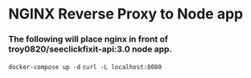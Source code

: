 # NGINX Reverse Proxy to Node app

### The following will place nginx in front of troy0820/seeclickfixit-api:3.0 node app.

`docker-compose up -d` 
`curl -L localhost:8080`

